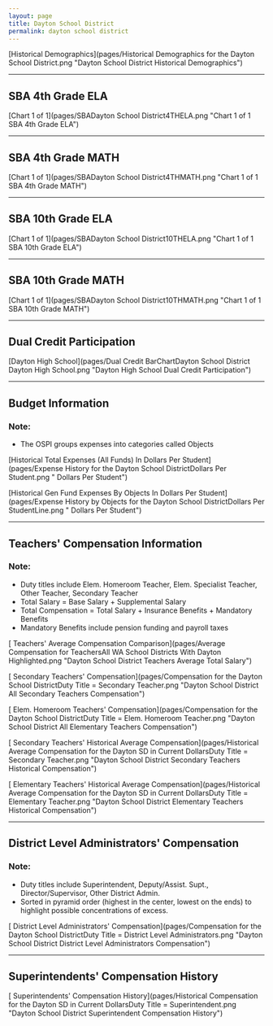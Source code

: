 ```yaml
---
layout: page
title: Dayton School District
permalink: dayton school district
---
```



[Historical Demographics](pages/Historical Demographics for the Dayton School District.png "Dayton School District Historical Demographics")

___

## SBA 4th Grade ELA

[Chart 1 of 1](pages/SBADayton School District4THELA.png "Chart 1 of 1 SBA 4th Grade ELA")


___

## SBA 4th Grade MATH

[Chart 1 of 1](pages/SBADayton School District4THMATH.png "Chart 1 of 1 SBA 4th Grade MATH")


___

## SBA 10th Grade ELA

[Chart 1 of 1](pages/SBADayton School District10THELA.png "Chart 1 of 1 SBA 10th Grade ELA")


___

## SBA 10th Grade MATH

[Chart 1 of 1](pages/SBADayton School District10THMATH.png "Chart 1 of 1 SBA 10th Grade MATH")


___

## Dual Credit Participation

[Dayton High School](pages/Dual Credit BarChartDayton School District Dayton High School.png "Dayton High School Dual Credit Participation")


___

## Budget Information
### Note:
- The OSPI groups expenses into categories called Objects

[Historical Total Expenses (All Funds) In Dollars Per Student](pages/Expense History for the Dayton School DistrictDollars Per Student.png " Dollars Per Student")

[Historical Gen Fund Expenses By Objects In Dollars Per Student](pages/Expense History by Objects for the Dayton School DistrictDollars Per StudentLine.png " Dollars Per Student")


___

## Teachers' Compensation Information
### Note:
- Duty titles include Elem. Homeroom Teacher, Elem. Specialist Teacher, Other Teacher, Secondary Teacher
- Total Salary = Base Salary + Supplemental Salary
- Total Compensation = Total Salary + Insurance Benefits + Mandatory Benefits
- Mandatory Benefits include pension funding and payroll taxes

[ Teachers' Average Compensation Comparison](pages/Average Compensation for TeachersAll WA School Districts With Dayton Highlighted.png "Dayton School District Teachers Average Total Salary")

[ Secondary Teachers' Compensation](pages/Compensation for the Dayton School DistrictDuty Title = Secondary Teacher.png "Dayton School District All Secondary Teachers Compensation")

[ Elem. Homeroom Teachers' Compensation](pages/Compensation for the Dayton School DistrictDuty Title = Elem. Homeroom Teacher.png "Dayton School District All Elementary Teachers Compensation")

[ Secondary Teachers' Historical Average Compensation](pages/Historical Average Compensation for the Dayton SD in Current DollarsDuty Title = Secondary Teacher.png "Dayton School District Secondary Teachers Historical Compensation")

[ Elementary Teachers' Historical Average Compensation](pages/Historical Average Compensation for the Dayton SD in Current DollarsDuty Title = Elementary Teacher.png "Dayton School District Elementary Teachers Historical Compensation")


___

## District Level Administrators' Compensation

### Note:
- Duty titles include Superintendent, Deputy/Assist. Supt., Director/Supervisor, Other District Admin.
- Sorted in pyramid order (highest in the center, lowest on the ends) to highlight possible concentrations of excess.

[ District Level Administrators' Compensation](pages/Compensation for the Dayton School DistrictDuty Title = District Level Administrators.png "Dayton School District District Level Administrators Compensation")


___

## Superintendents' Compensation History

[ Superintendents' Compensation History](pages/Historical Compensation for the Dayton SD in Current DollarsDuty Title = Superintendent.png "Dayton School District Superintendent Compensation History")

